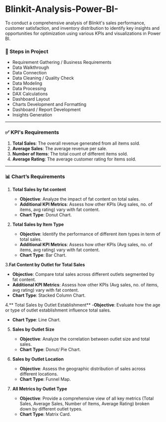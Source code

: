 # Blinkit-Analysis-Power-BI-
To conduct a comprehensive analysis of Blinkit's sales performance, customer satisfaction, and inventory distribution to identify key insights and opportunities for optimization using various KPIs and visualizations in Power BI.

### 🧾 Steps in Project

- Requirement Gathering / Business Requirements  
- Data Walkthrough  
- Data Connection  
- Data Cleaning / Quality Check  
- Data Modeling  
- Data Processing  
- DAX Calculations  
- Dashboard Layout  
- Charts Development and Formatting  
- Dashboard / Report Development  
- Insights Generation

---

### ✅ KPI's Requirements

1. **Total Sales**: The overall revenue generated from all items sold.  
2. **Average Sales**: The average revenue per sale.  
3. **Number of Items**: The total count of different items sold.  
4. **Average Rating**: The average customer rating for items sold.

---

### 📊 Chart’s Requirements

1. **Total Sales by fat content**
   - **Objective**: Analyze the impact of fat content on total sales.
   - **Additional KPI Metrics**: Assess how other KPIs (Avg sales, no. of items, avg rating) vary with fat content.
   - **Chart Type**: Donut Chart.

2. **Total Sales by Item Type**
   - **Objective**: Identify the performance of different item types in term of total sales.
   - **Additional KPI Metrics**: Assess how other KPIs (Avg sales, no. of items, avg rating) vary with fat content.
   - **Chart Type**: Bar Chart.

3.**Fat Content by Outlet for Total Sales**
   - **Objective**: Compare total sales across different outlets segmented by fat content.
   - **Additional KPI Metrics**: Assess how other KPIs (Avg sales, no. of items, avg rating) vary with fat content.
   - **Chart Type**: Stacked Column Chart.

4.** Total Sales by Outlet Establishment**
   -**Objective**: Evaluate how the age or type of outlet establishment influence total sales.
   - **Chart Type**: Line Chart.

5. **Sales by Outlet Size**  
   - **Objective**: Analyze the correlation between outlet size and total sales.  
   - **Chart Type**: Donut/ Pie Chart.

6. **Sales by Outlet Location**  
   - **Objective**: Assess the geographic distribution of sales across different locations.  
   - **Chart Type**: Funnel Map.

7. **All Metrics by Outlet Type**  
   - **Objective**: Provide a comprehensive view of all key metrics (Total Sales, Average Sales, Number of Items, Average Rating) broken down by different outlet types.  
    - **Chart Type**: Matrix Card.

